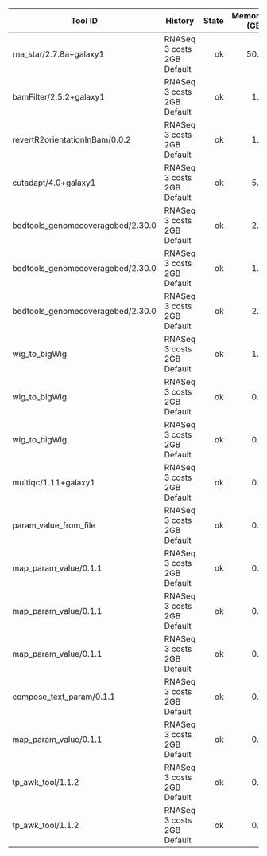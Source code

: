 | Tool ID | History | State | Memory (GB) | Runtime (sec)|
|---|---|---:|---:|---:|
| rna_star/2.7.8a+galaxy1 | RNASeq 3 costs 2GB Default | ok | 50.0 |   853 |
| bamFilter/2.5.2+galaxy1 | RNASeq 3 costs 2GB Default | ok | 1.7 |   295 |
| revertR2orientationInBam/0.0.2 | RNASeq 3 costs 2GB Default | ok | 1.0 |   181 |
| cutadapt/4.0+galaxy1 | RNASeq 3 costs 2GB Default | ok | 5.5 |   162 |
| bedtools_genomecoveragebed/2.30.0 | RNASeq 3 costs 2GB Default | ok | 2.6 |   104 |
| bedtools_genomecoveragebed/2.30.0 | RNASeq 3 costs 2GB Default | ok | 1.9 |    79 |
| bedtools_genomecoveragebed/2.30.0 | RNASeq 3 costs 2GB Default | ok | 2.3 |    78 |
| wig_to_bigWig | RNASeq 3 costs 2GB Default | ok | 1.7 |    21 |
| wig_to_bigWig | RNASeq 3 costs 2GB Default | ok | 0.9 |    11 |
| wig_to_bigWig | RNASeq 3 costs 2GB Default | ok | 0.8 |    11 |
| multiqc/1.11+galaxy1 | RNASeq 3 costs 2GB Default | ok | 0.1 |     8 |
| param_value_from_file | RNASeq 3 costs 2GB Default | ok | 0.2 |     4 |
| map_param_value/0.1.1 | RNASeq 3 costs 2GB Default | ok | 0.2 |     3 |
| map_param_value/0.1.1 | RNASeq 3 costs 2GB Default | ok | 0.2 |     3 |
| map_param_value/0.1.1 | RNASeq 3 costs 2GB Default | ok | 0.2 |     3 |
| compose_text_param/0.1.1 | RNASeq 3 costs 2GB Default | ok | 0.2 |     3 |
| map_param_value/0.1.1 | RNASeq 3 costs 2GB Default | ok | 0.2 |     3 |
| tp_awk_tool/1.1.2 | RNASeq 3 costs 2GB Default | ok | 0.1 |     1 |
| tp_awk_tool/1.1.2 | RNASeq 3 costs 2GB Default | ok | 0.1 |     1 |
